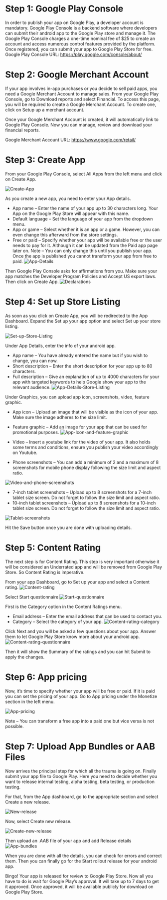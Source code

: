 # Step 1: Google Play Console
In order to publish your app on Google Play, a developer account is mandatory. Google Play Console is a backend software where developers can submit their android app to the Google Play store and manage it. The Google Play Console charges a one-time nominal fee of $25 to create an account and access numerous control features provided by the platform. Once registered, you can submit your app to Google Play Store for free.
Google Play Console URL: https://play.google.com/console/about/

# Step 2: Google Merchant Account
If your app involves in-app purchases or you decide to sell paid apps, you need a Google Merchant Account to manage sales. From your Google Play Console, go to Download reports and select Financial. To access this page, you will be required to create a Google Merchant Account. To create one, click on Setup up a merchant account.

Once your Google Merchant Account is created, it will automatically link to Google Play Console. Now you can manage, review and download your financial reports.

Google Merchant Account URL: https://www.google.com/retail/

# Step 3: Create App
From your Google Play Console, select All Apps from the left menu and click on Create App.

![Create-App](https://github.com/user-attachments/assets/5d878b2f-f619-4889-944c-89db5c9e81d2)

As you create a new app, you need to enter your App details.
* App name – Enter the name of your app up to 30 characters long. Your App on the Google Play Store will appear with this name.
* Default language – Set the language of your app from the dropdown menu.
* App or game – Select whether it is an app or a game. However, you can even change this afterward from the store settings.
* Free or paid – Specify whether your app will be available free or the user needs to pay for it. Although it can be updated from the Paid app page later on. Note – You can only change this until you publish your app. Once the app is published you cannot transform your app from free to paid.
![App-Details](https://github.com/user-attachments/assets/b8eb2c35-cddd-4ceb-8e53-0a74cd8530cf)

Then Google Play Console asks for affirmations from you. Make sure your app matches the Developer Program Policies and Accept US export laws. Then click on Create App.
![Declarations](https://github.com/user-attachments/assets/c583a50d-684e-4210-9030-cd5be8b7b1f3)

# Step 4: Set up Store Listing
As soon as you click on Create App, you will be redirected to the App Dashboard. Expand the Set up your app option and select Set up your store listing.

![Set-up-Store-Listing](https://github.com/user-attachments/assets/9f3ca19b-c7e6-408c-a5f1-4967789f4b17)

Under App Details, enter the info of your android app.

* App name – You have already entered the name but if you wish to change, you can now.
* Short description – Enter the short description for your app up to 80 characters.
* Full description – Give an explanation of up to 4000 characters for your app with targeted keywords to help Google show your app to the relevant audience.
![App-Details-Store-Listing](https://github.com/user-attachments/assets/59be8045-c7b3-4a75-ad68-e42ac1ecbedf)

Under Graphics, you can upload app icon, screenshots, video, feature graphic.

* App icon – Upload an image that will be visible as the icon of your app. Make sure the image adheres to the size limit.
* Feature graphic – Add an image for your app that can be used for promotional purposes.
![App-Icon-and-feature-graphic](https://github.com/user-attachments/assets/7401ef2d-9de6-472d-b47f-da6e413657a5)

* Video – Insert a youtube link for the video of your app. It also holds some terms and conditions, ensure you publish your video accordingly on Youtube.
* Phone screenshots – You can add a minimum of 2 and a maximum of 8 screenshots for mobile phone display following the size limit and aspect ratio.

![Video-and-phone-screenshots](https://github.com/user-attachments/assets/4e4f1718-c590-40f3-b7c9-66bf5c09cc31)

* 7-inch tablet screenshots – Upload up to 8 screenshots for a 7-inch tablet size screen. Do not forget to follow the size limit and aspect ratio.
* 10-inch tablet screenshots – Upload up to 8 screenshots for a 10-inch tablet size screen. Do not forget to follow the size limit and aspect ratio.

![Tablet-screenshots](https://github.com/user-attachments/assets/3bf7d9b3-d086-4d32-9546-1b0dd77299d8)

Hit the Save button once you are done with uploading details.

# Step 5: Content Rating

The next step is for Content Rating. This step is very important otherwise it will be considered an Underrated app and will be removed from Google Play Store. So Content Rating is imperative.

From your app Dashboard, go to Set up your app and select a Content rating.
![Content-rating](https://github.com/user-attachments/assets/b30782d4-b897-4da8-858c-83bae49e6b03)

Select Start questionnaire
![Start-questionnaire](https://github.com/user-attachments/assets/b2e2c093-f32e-446a-9651-c7db9dee224f)

First is the Category option in the Content Ratings menu.

* Email address – Enter the email address that can be used to contact you.
* Category – Select the category of your app.
![Content-rating-category](https://github.com/user-attachments/assets/2f5d7b2d-e772-4c25-9365-532f72cae7c4)

Click Next and you will be asked a few questions about your app. Answer them to let Google Play Store know more about your android app.
![Content-rating-questionnaire](https://github.com/user-attachments/assets/e4471692-d877-400d-b4b5-486d3444e0d4)

Then it will show the Summary of the ratings and you can hit Submit to apply the changes.

# Step 6: App pricing

Now, it’s time to specify whether your app will be free or paid. If it is paid you can set the pricing of your app. Go to App pricing under the Monetize section in the left menu.

![App-pricing](https://github.com/user-attachments/assets/1aa7e7b7-de93-4913-8a3f-925592385ce1)

Note – You can transform a free app into a paid one but vice versa is not possible.

# Step 7: Upload App Bundles or AAB Files
Now arrives the principal step for which all the trauma is going on. Finally submit your app file to Google Play. Here you need to decide whether you want to release internal testing, alpha testing, beta testing, or production testing.

For that, from the App dashboard, go to the appropriate section and select Create a new release.

![New-release](https://github.com/user-attachments/assets/de1c0e47-6dce-4467-8518-6644637df9c4)

Now, select Create new release.

![Create-new-release](https://github.com/user-attachments/assets/77df0c5b-6773-46ee-9072-22d51058ef2b)

Then upload an .AAB file of your app and add Release details
![App-bundles](https://github.com/user-attachments/assets/489937e0-4419-448b-bcc0-af3901b0e682)

When you are done with all the details, you can check for errors and correct them. Then you can finally go for the Start rollout release for your android app.

Bingo! Your app is released for review to Google Play Store. Now all you have to do is wait for Google Play’s approval. It will take up to 7 days to get it approved. Once approved, it will be available publicly for download on Google Play Store.

